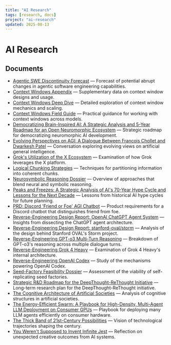 ```yaml
---
title: "AI Research"
tags: [research, docs]
project: "ai-research"
updated: 2025-08-13
---
```


# AI Research

## Documents

- [Agentic SWE Discontinuity Forecast](agentic-swe-discontinuity-forecast.md) — Forecast of potential abrupt changes in agentic software engineering capabilities.
- [Context Windows Appendix](context-windows-appendix.md) — Supplementary data on context window designs and usage.
- [Context Windows Deep Dive](context-windows-deep-dive.md) — Detailed exploration of context window mechanics and scaling.
- [Context Windows Field Guide](context-windows-field-guide.md) — Practical guidance for working with context windows across models.
- [Democratizing Brain-Inspired AI: A Strategic Analysis and 5-Year Roadmap for an Open Neuromorphic Ecosystem](open-neuromorphic-roadmap.md) — Strategic roadmap for democratizing neuromorphic AI development.
- [Evolving Perspectives on AGI: A Dialogue Between Francois Chollet and Dwarkesh Patel](evolving-perspectives-on-agi.md) — Conversation exploring evolving views on artificial general intelligence.
- [Grok's Utilization of the X Ecosystem](grok-x-ecosystem-utilization.md) — Examination of how Grok leverages the X platform.
- [Logical Chunking Strategies](logical-chunking.md) — Techniques for partitioning information into coherent chunks.
- [Neurosymbolic Reasoning Dossier](neurosymbolic-reasoning-dossier.md) — Overview of approaches that blend neural and symbolic reasoning.
- [Peaks and Freezes: A Strategic Analysis of AI's 70-Year Hype Cycle and Lessons for the Next Decade](peaks-and-freezes.md) — Lessons from historical AI hype cycles for future planning.
- [PRD: Discord 'Friend or Foe' AGI Chatbot](discord-friend-foe-prd.md) — Product requirements for a Discord chatbot that distinguishes friend from foe.
- [Reverse-Engineering Design Report: OpenAI ChatGPT Agent System](reverse-engineering-chatgpt-agent-system.md) — Insights from dissecting the ChatGPT agent architecture.
- [Reverse-Engineering Design Report: stanford-oval/storm](reverse-engineering-storm.md) — Analysis of the design behind Stanford OVAL's Storm project.
- [Reverse-Engineering GPT-o3 Multi-Turn Reasoning](reverse-engineering-gpt-o3.md) — Breakdown of GPT-o3's reasoning across multiple dialogue turns.
- [Reverse-Engineering Grok 4 Heavy](reverse-engineering-grok4-heavy.md) — Examination of Grok 4 Heavy's internal architecture.
- [Reverse-Engineering OpenAI Codex](reverse-engineering-codex.md) — Study of the mechanisms powering OpenAI Codex.
- [Seed-Factory Feasibility Dossier](seed-factory-feasibility-dossier.md) — Assessment of the viability of self-replicating seed factories.
- [Strategic R&D Roadmap for the DeepThought-ReThought Initiative](strategic-roadmap-deepthought.md) — Long-term research plan for the DeepThought-ReThought initiative.
- [The Cognitive Architecture of Artificial Societies](cognitive-architecture-of-artificial-societies.md) — Analysis of cognitive structures in artificial societies.
- [The Energy-Efficient Swarm: A Playbook for High-Density, Multi-Agent LLM Deployment on Consumer GPUs](energy-efficient-swarm.md) — Playbook for deploying many LLM agents efficiently on consumer hardware.
- [The Thick Band of 21st-Century Possibilities](thick-band-of-21st-century-possibilities.md) — Vision of technological trajectories shaping the century.
- [You Weren't Supposed to Invent Infinite Jest](you-werent-supposed-to-invent-infinite-jest.md) — Reflection on unexpected creative outcomes from AI systems.
